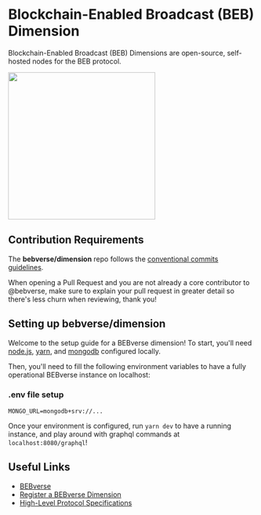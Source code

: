 # Blockchain-Enabled Broadcast (BEB) Dimension

Blockchain-Enabled Broadcast (BEB) Dimensions are open-source, self-hosted nodes for the BEB protocol.

<img src="https://i.imgur.com/4GgGyWY.png" width="300" />

## Contribution Requirements

The **bebverse/dimension** repo follows the [conventional commits guidelines](https://www.conventionalcommits.org/en/v1.0.0/#summary).

When opening a Pull Request and you are not already a core contributor to @bebverse, make sure to explain your pull request in greater detail so there's less churn when reviewing, thank you!

## Setting up bebverse/dimension

Welcome to the setup guide for a BEBverse dimension! To start, you'll need [node.js](https://github.com/nvm-sh/nvm), [yarn](https://classic.yarnpkg.com/lang/en/docs/install/#mac-stable), and [mongodb](https://www.mongodb.com/docs/manual/tutorial/install-mongodb-on-os-x/) configured locally.

Then, you'll need to fill the following environment variables to have a fully operational BEBverse instance on localhost:

### .env file setup

```
MONGO_URL=mongodb+srv://...
```

Once your environment is configured, run `yarn dev` to have a running instance, and play around with graphql commands at `localhost:8080/graphql`!

## Useful Links

- [BEBverse](https://beb.xyz)
- [Register a BEBverse Dimension](https://beb.domains)
- [High-Level Protocol Specifications](https://github.com/bebverse/protocol)
